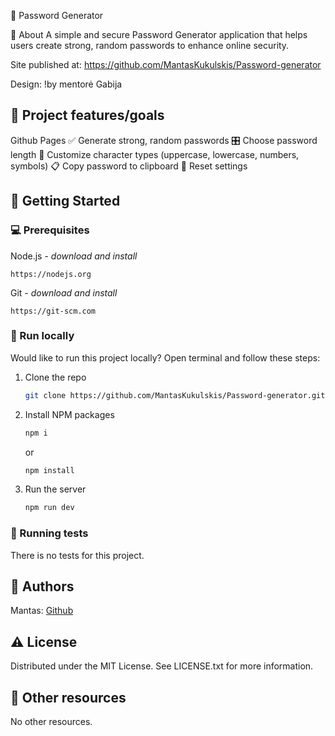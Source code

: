 🔐 Password Generator

🌟 About
A simple and secure Password Generator application that helps users create strong, random passwords to enhance online security.

Site published at: https://github.com/MantasKukulskis/Password-generator

Design: !by mentorė Gabija

## 🎯 Project features/goals

Github Pages
✅ Generate strong, random passwords
🎛️ Choose password length
🔣 Customize character types (uppercase, lowercase, numbers, symbols)
📋 Copy password to clipboard
🔄 Reset settings

## 🧰 Getting Started

### 💻 Prerequisites

Node.js - _download and install_

```
https://nodejs.org
```

Git - _download and install_

```
https://git-scm.com
```

### 🏃 Run locally

Would like to run this project locally? Open terminal and follow these steps:

1. Clone the repo
   ```sh
   git clone https://github.com/MantasKukulskis/Password-generator.git
   ```
2. Install NPM packages
   ```sh
   npm i
   ```
   or
   ```sh
   npm install
   ```
3. Run the server
   ```sh
   npm run dev
   ```

### 🧪 Running tests

There is no tests for this project.

## 🎅 Authors

Mantas: [Github](https://github.com/MantasKukulskis)

## ⚠️ License

Distributed under the MIT License. See LICENSE.txt for more information.

## 🔗 Other resources

No other resources.
